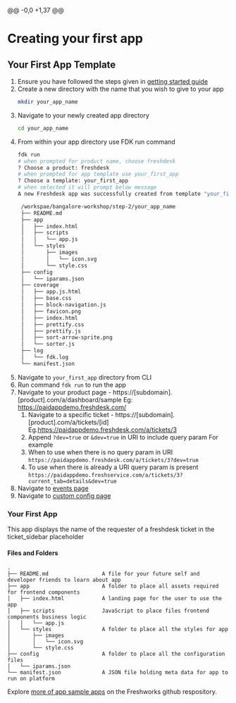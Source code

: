 @@ -0,0 +1,37 @@
# Creating your first app

## Your First App Template

1. Ensure you have followed the steps given in [getting started guide](../../step-1/getting_started.md)
2. Create a new directory with the name that you wish to give to your app
   ```sh
   mkdir your_app_name
   ```
3. Navigate to your newly created app directory
   ```sh
   cd your_app_name
   ```
4. From within your app directory use FDK run command
   ```sh
   fdk run
   # when prompted for product name, choose freshdesk
   ? Choose a product: freshdesk
   # when prompted for app template use your_first_app
   ? Choose a template: your_first_app
   # when selected it will prompt below message
   A new Freshdesk app was successfully created from template "your_first_app" with the following files.

    /workspae/bangalore-workshop/step-2/your_app_name
    ├── README.md
    ├── app
    │   ├── index.html
    │   ├── scripts
    │   │   └── app.js
    │   └── styles
    │       ├── images
    │       │   └── icon.svg
    │       └── style.css
    ├── config
    │   └── iparams.json
    ├── coverage
    │   ├── app.js.html
    │   ├── base.css
    │   ├── block-navigation.js
    │   ├── favicon.png
    │   ├── index.html
    │   ├── prettify.css
    │   ├── prettify.js
    │   ├── sort-arrow-sprite.png
    │   └── sorter.js
    ├── log
    │   └── fdk.log
    └── manifest.json
   ```
5. Navigate to `your_first_app` directory from CLI  
6. Run command `fdk run` to run the app
7. Navigate to your product page - https://[subdomain].[product].com/a/dashboard/sample Eg: https://paidappdemo.freshdesk.com/ 
   1. Navigate to a specific ticket - https://[subdomain].[product].com/a/tickets/[id] Eg.https://paidappdemo.freshdesk.com/a/tickets/3
   2. Append `?dev=true` or `&dev=true` in URI to include query param For example
   3. When to use when there is no query param in URI
    `https://paidappdemo.freshdesk.com/a/tickets/3?dev=true`
   4. To use when there is already a URI query param is present 
    `https://paidappdemo.freshservice.com/a/tickets/3?current_tab=details&dev=true` 
8. Navigate to [events page](http://localhost:10001/web/test)
9.  Navigate to [custom config page](http://localhost:10001/custom_configs)

### Your First App

This app displays the name of the requester of a freshdesk ticket in the ticket_sidebar placeholder

#### Files and Folders
    .
    ├── README.md                 A file for your future self and developer friends to learn about app
    ├── app                       A folder to place all assets required for frontend components
    │   ├── index.html            A landing page for the user to use the app
    │   ├── scripts               JavaScript to place files frontend components business logic
    │   │   └── app.js
    │   └── styles                A folder to place all the styles for app
    │       ├── images
    │       │   └── icon.svg
    │       └── style.css
    ├── config                    A folder to place all the configuration files
    │   └── iparams.json
    └── manifest.json             A JSON file holding meta data for app to run on platform

Explore [more of app sample apps](https://community.developers.freshworks.com/t/freshworks-sample-apps/3604) on the Freshworks github respository.